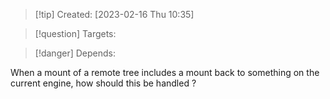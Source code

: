 
>[!tip] Created: [2023-02-16 Thu 10:35]

>[!question] Targets: 

>[!danger] Depends: 

When a mount of a remote tree includes a mount back to something on the current engine, how should this be handled ?
